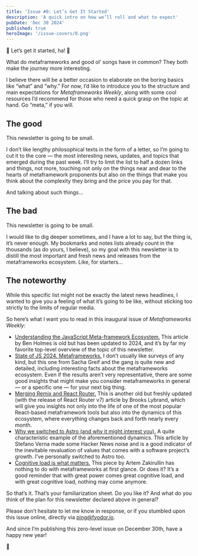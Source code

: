 ```yaml
---
title: 'Issue #0: Let’s Get It Started'
description: 'A quick intro on how we’ll roll and what to expect'
pubDate: 'Dec 30 2024'
published: true
heroImage: '/issue-covers/0.png'
---
```


🎵 Let’s get it started, ha! 🎵

What do metaframeworks and good ol’ songs have in common? They both make the journey more interesting.

I believe there will be a better occasion to elaborate on the boring basics like “what” and “why.” For now, I’d like to introduce you to the structure and main expectations for _Metaframeworks Weekly_, along with some cool resources I’d recommend for those who need a quick grasp on the topic at hand. Go “meta,” if you will.

## The good

This newsletter is going to be small.

I don’t like lengthy philosophical texts in the form of a letter, so I’m going to cut it to the core — the most interesting news, updates, and topics that emerged during the past week. I’ll try to limit the list to half a dozen links and things, not more, touching not only on the things near and dear to the hearts of metaframework proponents but also on the things that make you think about the complexity they bring and the price you pay for that.

And talking about such things…

## The bad

This newsletter is going to be small.

I would like to dig deeper sometimes, and I have a lot to say, but the thing is, it’s never enough. My bookmarks and notes lists already count in the thousands (as do yours, I believe), so my goal with this newsletter is to distill the most important and fresh news and releases from the metaframeworks ecosystem. Like, for starters…

## The noteworthy

While this specific list might not be exactly the latest news headlines, I wanted to give you a feeling of what it’s going to be like, without sticking too strictly to the limits of regular media.

So here’s what I want you to read in this inaugural issue of _Metaframeworks Weekly_:

- [Understanding the JavaScript Meta-framework Ecosystem.](https://prismic.io/blog/javascript-meta-frameworks-ecosystem) This article by Ben Holmes is old but has been updated to 2024, and it’s by far my favorite top-level overview of the topic of this newsletter.
- [State of JS 2024. Metaframeworks.](https://2024.stateofjs.com/en-US/libraries/meta-frameworks/) I don’t usually like surveys of any kind, but this one from Sacha Greif and the gang is quite new and detailed, including interesting facts about the metaframeworks ecosystem. Even if the results aren’t very representative, there are some good insights that might make you consider metaframeworks in general — or a specific one — for your next big thing.
- [Merging Remix and React Router.](https://remix.run/blog/merging-remix-and-react-router) This is another old but freshly updated (with the release of React Router v7) article by Brooks Lybrand, which will give you insights not only into the life of one of the most popular React-based metaframework tools but also into the dynamics of this ecosystem, where everything changes back and forth nearly every month.
- [Why we switched to Astro (and why it might interest you).](https://www.datocms.com/blog/why-we-switched-to-astro) A quite characteristic example of the aforementioned dynamics. This article by Stefano Verna made some Hacker News noise and is a good indicator of the inevitable revaluation of values that comes with a software project’s growth. I’ve personally switched to Astro too.
- [Cognitive load is what matters.](https://minds.md/zakirullin/cognitive) This piece by Artem Zakirullin has nothing to do with metaframeworks at first glance. Or does it? It’s a good reminder that with great power comes great cognitive load, and with great cognitive load, nothing may come anymore.

So that’s it. That’s your familiarization sheet. Do you like it? And what do you think of the plan for this newsletter declared above in general?

Please don’t hesitate to let me know in response, or if you stumbled upon this issue online, directly via [ping@fyodor.io](mailto:ping@fyodor.io).

And since I’m publishing this zero-level issue on December 30th, have a happy new year!

👋
